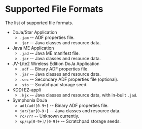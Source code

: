 # Supported File Formats

The list of supported file formats.

 * DoJa/Star Application
   * `.jam` -- ADF properties file.
   * `.jar` -- Java classes and resource data.
 * Java ME Application
   * `.jad` -- Java ME manifest file.
   * `.jar` -- Java classes and resource data.
 * JV-Lite2 Wireless Edition DoJa Application
   * `.adf` -- Binary ADF properties file.
   * `.jar` -- Java classes and resource data.
   * `.sec` -- Secondary ADF properties file (optional).
   * `.sto` -- Scratchpad storage seed.
 * KDDI EZ-appli
   * `.kjx` -- Java classes and resource data, with in-built `.jad`.
 * Symphonia DoJa
   * `adf/adf[0-9+]` -- Binary ADF properties file.
   * `jar/jar[0-9+]` -- Java classes and resource data.
   * `rc/???` -- Unknown currently.
   * `sp/sp[0-9+]/[0-9]+` -- Scratchpad storage seeds.
